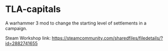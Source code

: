 # TLA-capitals
A warhammer 3 mod to change the starting level of settlements in a campaign.

Steam Workshop link:
https://steamcommunity.com/sharedfiles/filedetails/?id=2882741655
